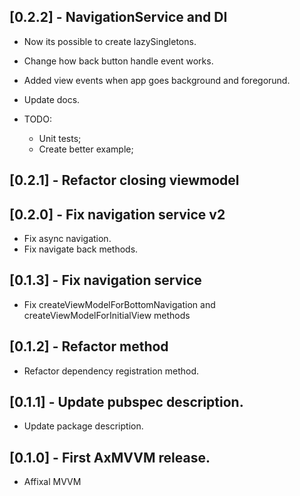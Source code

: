 ## [0.2.2] - NavigationService and DI

* Now its possible to create lazySingletons.
* Change how back button handle event works.
* Added view events when app goes background and foregorund.
* Update docs.

* TODO: 
    - Unit tests;
    - Create better example;

## [0.2.1] - Refactor closing viewmodel

## [0.2.0] - Fix navigation service v2

* Fix async navigation.
* Fix navigate back methods.

## [0.1.3] - Fix navigation service

* Fix createViewModelForBottomNavigation and createViewModelForInitialView methods

## [0.1.2] - Refactor method

* Refactor dependency registration method.

## [0.1.1] - Update pubspec description.

* Update package description. 

## [0.1.0] - First AxMVVM release.

* Affixal MVVM